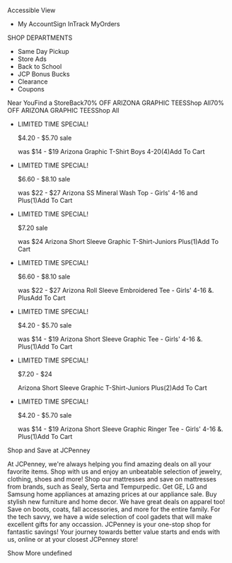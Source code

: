 Accessible View

*   My AccountSign InTrack MyOrders

SHOP DEPARTMENTS

*   Same Day Pickup
*   Store Ads
*   Back to School
*   JCP Bonus Bucks
*   Clearance
*   Coupons

Near YouFind a StoreBack70% OFF ARIZONA GRAPHIC TEESShop All70% OFF ARIZONA GRAPHIC TEESShop All

*   LIMITED TIME SPECIAL!
    
    $4.20 - $5.70 sale
    
    was $14 - $19 Arizona Graphic T-Shirt Boys 4-20(4)Add To Cart
*   LIMITED TIME SPECIAL!
    
    $6.60 - $8.10 sale
    
    was $22 - $27 Arizona SS Mineral Wash Top - Girls' 4-16 and Plus(1)Add To Cart
*   LIMITED TIME SPECIAL!
    
    $7.20 sale
    
    was $24 Arizona Short Sleeve Graphic T-Shirt-Juniors Plus(1)Add To Cart
*   LIMITED TIME SPECIAL!
    
    $6.60 - $8.10 sale
    
    was $22 - $27 Arizona Roll Sleeve Embroidered Tee - Girls' 4-16 &. PlusAdd To Cart
*   LIMITED TIME SPECIAL!
    
    $4.20 - $5.70 sale
    
    was $14 - $19 Arizona Short Sleeve Graphic Tee - Girls' 4-16 &. Plus(1)Add To Cart
*   LIMITED TIME SPECIAL!
    
    $7.20 - $24
    
    Arizona Short Sleeve Graphic T-Shirt-Juniors Plus(2)Add To Cart
*   LIMITED TIME SPECIAL!
    
    $4.20 - $5.70 sale
    
    was $14 - $19 Arizona Short Sleeve Graphic Ringer Tee - Girls' 4-16 &. Plus(1)Add To Cart

Shop and Save at JCPenney

At JCPenney, we're always helping you find amazing deals on all your favorite items. Shop with us and enjoy an unbeatable selection of jewelry, clothing, shoes and more! Shop our mattresses and save on mattresses from brands, such as Sealy, Serta and Tempurpedic. Get GE, LG and Samsung home appliances at amazing prices at our appliance sale. Buy stylish new furniture and home decor. We have great deals on apparel too! Save on boots, coats, fall accessories, and more for the entire family. For the tech savvy, we have a wide selection of cool gadets that will make excellent gifts for any occassion. JCPenney is your one-stop shop for fantastic savings! Your journey towards better value starts and ends with us, online or at your closest JCPenney store!

Show More undefined